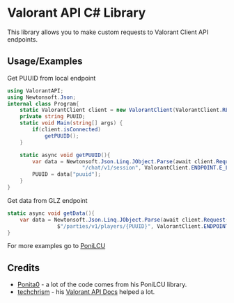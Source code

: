 
# Valorant API C\# Library

This library allows you to make custom requests to Valorant Client API endpoints.








## Usage/Examples

Get PUUID from local endpoint
```csharp
using ValorantAPI;
using Newtonsoft.Json;
internal class Program{
    static ValorantClient client = new ValorantClient(ValorantClient.REGION.eu);
    private string PUUID;
    static void Main(string[] args) {
        if(client.isConnected)
            getPUUID();
    }

    static async void getPUUID(){
        var data = Newtonsoft.Json.Linq.JObject.Parse(await client.Request(ValorantClient.REQUEST.GET, 
                        "/chat/v1/session", ValorantClient.ENDPOINT.E_LOCAL));
        PUUID = data["puuid"];
    }
}

```

Get data from GLZ endpoint
```csharp
static async void getData(){
    var data = Newtonsoft.Json.Linq.JObject.Parse(await client.Request(ValorantClient.REQUEST.GET, 
                $"/parties/v1/players/{PUUID}", ValorantClient.ENDPOINT.E_GLZ))
}
```

For more examples go to [PoniLCU](https://github.com/Ponita0/PoniLCU)


## Credits

- [Ponita0](https://github.com/Ponita0) - a lot of the code comes from his PoniLCU library.
- [techchrism](https://github.com/techchrism) - his [Valorant API Docs](https://techchrism.github.io/valorant-api-docs/) helped a lot. 

